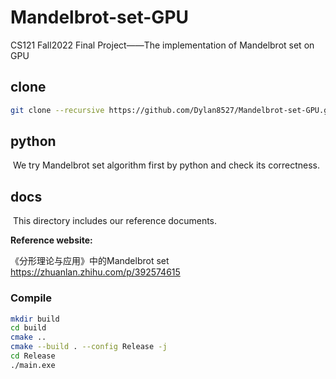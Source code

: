 # Mandelbrot-set-GPU
CS121 Fall2022 Final Project——The implementation of Mandelbrot set on GPU

## clone
```bash
git clone --recursive https://github.com/Dylan8527/Mandelbrot-set-GPU.git
```

## python

​	We try Mandelbrot set algorithm first by python and check its correctness.



## docs

​	This directory includes our reference documents.

**Reference website:**

《分形理论与应用》中的Mandelbrot set https://zhuanlan.zhihu.com/p/392574615


### Compile

```bash
mkdir build
cd build
cmake ..
cmake --build . --config Release -j
cd Release
./main.exe
```